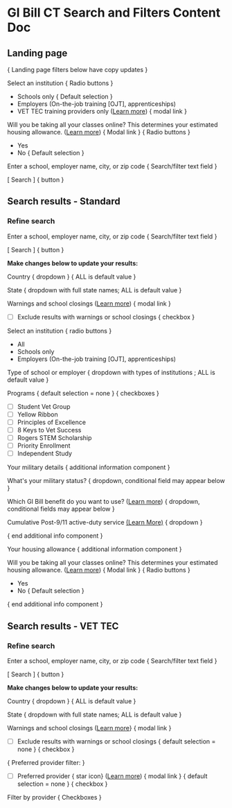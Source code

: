 # GI Bill CT Search and Filters Content Doc

## Landing page

{ Landing page filters below have copy updates }  

Select an institution { Radio buttons }  
 * Schools only { Default selection }
 * Employers (On-the-job training [OJT], apprenticeships)  
 * VET TEC training providers only ([Learn more]()) { modal link }  
 
 Will you be taking all your classes online? This determines your estimated housing allowance. ([Learn more]()) { Modal link } { Radio buttons }  
 * Yes
 * No { Default selection }  
 
Enter a school, employer name, city, or zip code { Search/filter text field }  

[ Search ] { button } 

## Search results - Standard

### Refine search

Enter a school, employer name, city, or zip code { Search/filter text field }  
 
[ Search ] { button }   

**Make changes below to update your results:**

Country { dropdown } { ALL is default value }  

State { dropdown with full state names; ALL is default value }   

Warnings and school closings ([Learn more]()) { modal link }  

- [ ] Exclude results with warnings or school closings { checkbox }  

Select an institution { radio buttons }  
- All  
- Schools only  
- Employers (On-the-job training [OJT], apprenticeships)  

Type of school or employer { dropdown with types of institutions ; ALL is default value }  

Programs { default selection = none } { checkboxes }  
- [ ] Student Vet Group
- [ ] Yellow Ribbon
- [ ] Principles of Excellence
- [ ] 8 Keys to Vet Success
- [ ] Rogers STEM Scholarship
- [ ] Priority Enrollment
- [ ] Independent Study

Your military details { additional information component }

What's your military status? { dropdown, conditional field may appear below }

Which GI Bill benefit do you want to use? ([Learn more]()) { dropdown, conditional fields may appear below } 

Cumulative Post-9/11 active-duty service [(Learn More)]() { dropdown }  

{ end additional info component }

Your housing allowance { additional information component }

 Will you be taking all your classes online? This determines your estimated housing allowance. ([Learn more]()) { Modal link } { Radio buttons }  
 * Yes
 * No { Default selection }  
 
 { end additional info component }
 
## Search results - VET TEC

### Refine search 

Enter a school, employer name, city, or zip code { Search/filter text field }  
 
[ Search ] { button }   

**Make changes below to update your results:**

Country { dropdown } { ALL is default value }  

State { dropdown with full state names; ALL is default value }  

Warnings and school closings ([Learn more]()} { modal link }  

- [ ] Exclude results with warnings or school closings { default selection = none } { checkbox } 

{ Preferred provider filter: }

- [ ] Preferred provider { star icon} ([Learn more]()) { modal link } { default selection = none } { checkbox }  

Filter by provider { Checkboxes }
 
